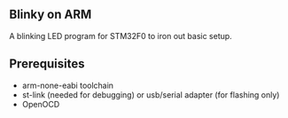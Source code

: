 ## Blinky on ARM

A blinking LED program for STM32F0 to iron out basic setup.

## Prerequisites
* arm-none-eabi toolchain
* st-link (needed for debugging) or usb/serial adapter (for flashing only)
* OpenOCD
